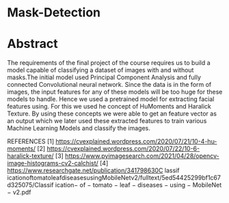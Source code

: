 # Mask-Detection
# Abstract
The requirements of the final project of the course requires us to build a model capable of classifying a dataset of images
with and without masks.The initial model used Principal Component Analysis and fully connected Convolutional neural network.
Since the data is in the form of images, the input features for any of these models will be too huge for these models to handle.
Hence we used a pretrained model for extracting facial features using. For this we used he concept of HuMoments and Haralick
Texture. By using these concepts we were able to get an feature vector as an output which we later used these extracted features
to train various Machine Learning Models and classify the images.


 REFERENCES
[1] https://cvexplained.wordpress.com/2020/07/21/10-4-hu-moments/
[2] https://cvexplained.wordpress.com/2020/07/22/10-6-haralick-texture/
[3] https://www.pyimagesearch.com/2021/04/28/opencv-image-histograms-cv2-calchist/
[4] https://www.researchgate.net/publication/341798630C lassif icationoftomatoleafdiseasesusingMobileNetv2/fulltext/5ed54425299bf1c67d325075/Classif ication−
of − tomato − leaf − diseases − using − MobileNet − v2.pdf